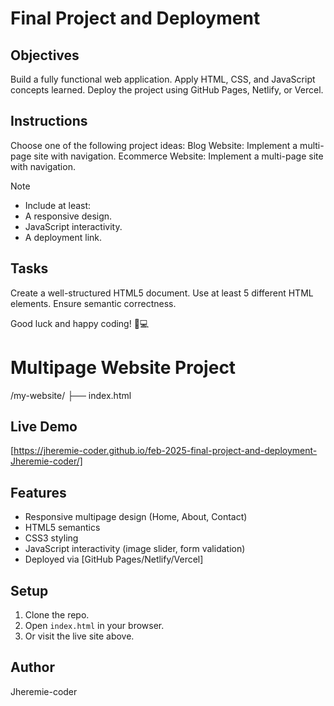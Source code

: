 # Final Project and Deployment

## Objectives
Build a fully functional web application.
Apply HTML, CSS, and JavaScript concepts learned.
Deploy the project using GitHub Pages, Netlify, or Vercel.

## Instructions
Choose one of the following project ideas:
Blog Website: Implement a multi-page site with navigation.
Ecommerce Website: Implement a multi-page site with navigation.

>[!NOTE]
> - Include at least:
> - A responsive design.
> - JavaScript interactivity.
> - A deployment link.

## Tasks

Create a well-structured HTML5 document.
Use at least 5 different HTML elements.
Ensure semantic correctness.

Good luck and happy coding! 🚀💻

# Multipage Website Project
/my-website/
├── index.html
## Live Demo
[https://jheremie-coder.github.io/feb-2025-final-project-and-deployment-Jheremie-coder/]

## Features
- Responsive multipage design (Home, About, Contact)
- HTML5 semantics
- CSS3 styling
- JavaScript interactivity (image slider, form validation)
- Deployed via [GitHub Pages/Netlify/Vercel]

## Setup
1. Clone the repo.
2. Open `index.html` in your browser.
3. Or visit the live site above.

## Author
Jheremie-coder
